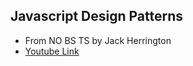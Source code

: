 ## Javascript Design Patterns

- From NO BS TS by Jack Herrington
- [Youtube Link](https://www.youtube.com/watch?v=Q4QDyr0jLfo&list=PLNqp92_EXZBJYFrpEzdO2EapvU0GOJ09n)